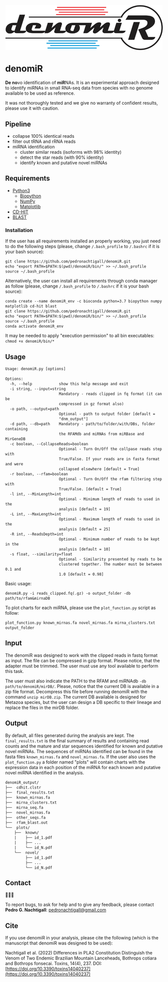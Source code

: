 ![denomiR_logo](denomiR_logo.png)


# denomiR
**De no**vo identification of **miR**NAs. It is an experimental approach designed to identify miRNAs in small RNA-seq data from species with no genome available to be used as reference.

It was not thoroughly tested and we give no warranty of confident results, please use it with caution.

## Pipeline

- collapse 100% identical reads
- filter out tRNA and rRNA reads
- miRNA identification
	- cluster similar reads (isoforms with 98% identity)
	- detect the star reads (with 90% identity)
	- identify known and putative novel miRNAs

## Requirements

- [Python3](https://www.python.org/)
    - [Biopython](https://biopython.org/wiki/Download)
    - [NumPy](https://numpy.org/)
    - [Matplotlib](https://matplotlib.org/2.0.2/index.html)
- [CD-HIT](http://weizhongli-lab.org/cd-hit/)
- [BLAST](https://ftp.ncbi.nlm.nih.gov/blast/executables/blast+/LATEST/)

### Installation

If the user has all requirements installed an properly working, you just need to do the following steps (please, change ```/.bash_profile``` to ```/.bashrc``` if it is your bash source):
```
git clone https://github.com/pedronachtigall/denomiR.git
echo "export PATH=$PATH:$(pwd)/denomiR/bin/" >> ~/.bash_profile
source ~/.bash_profile
```

Alternatively, the user can install all requirements through conda manager as follow (please, change ```/.bash_profile``` to ```/.bashrc``` if it is your bash source):
```
conda create --name denomiR_env -c bioconda python=3.7 biopython numpy matplotlib cd-hit blast
git clone https://github.com/pedronachtigall/denomiR.git
echo "export PATH=$PATH:$(pwd)/denomiR/bin/" >> ~/.bash_profile
source ~/.bash_profile
conda activate denomiR_env
```

It may be needed to apply "execution permission" to all bin executables: ```chmod +x denomiR/bin/*```

## Usage
```
Usage: denomiR.py [options]

Options:
  -h, --help            show this help message and exit
  -i string, --input=string
                        Mandatory - reads clipped in fq format (it can be
                        compressed in gz format also)
  -o path, --output=path
                        Optional - path to output folder [default =
                        "dnm_output"]
  -d path, --db=path    Mandatory - path/to/folder/with/DBs, folder containing
                        the RFAMdb and miRNAs from miRBase and MirGeneDB
  -c boolean, --CollapseReads=boolean
                        Optional - Turn On/Off the collpase reads step with
                        True/False. If your reads are in fasta format and were
                        collapsed elsewhere [default = True]
  -r boolean, --rfam=boolean
                        Optional - Turn On/Off the rfam filtering step with
                        True/False. [default = True]
  -l int, --MinLength=int
                        Optional - Minimum length of reads to used in the
                        analysis [default = 19]
  -L int, --MaxLength=int
                        Optional - Maximum length of reads to used in the
                        analysis [default = 25]
  -R int, --ReadsDepth=int
                        Optional - Minimum number of reads to be kept in the
                        analysis [default = 10]
  -s float, --similarity=float
                        Optional - Similarity presented by reads to be
                        clustered together. The number must be between 0.1 and
                        1.0 [default = 0.98]
```

Basic usage:
```
denomiR.py -i reads_clipped.fq(.gz) -o output_folder -db path/to/rfam&mirnaDB
```

To plot charts for each miRNA, please use the `plot_function.py` script as follow:
```
plot_function.py known_mirnas.fa novel_mirnas.fa mirna_clusters.txt output_folder
```

## Input

The denomiR was designed to work with the clipped reads in fastq format as input. The file can be compressed in gzip format.
Please notice, that the adapter must be trimmed. The user must use any tool available to perform this task.

The user must also indicate the PATH to the RFAM and miRNAdb `-db path/to/denomiR/mirDB/`.
Please, notice that the current DB is available in a zip file format. Decompress this file before running denomiR with the command ```unzip mirDB.zip```.
The current DB available is designed for Metazoa species, but the user can design a DB specific to their lineage and replace the files in the mirDB folder.

## Output
By default, all files generated during the analysis are kept. The `final_results.txt` is the final summary of results and containing read counts and the mature and star sequences identified for known and putative novel miRNAs. The sequences of miRNAs identified can be found in the fasta files `known_mirnas.fa` and `novel_mirnas.fa`. If the user also uses the `plot_function.py` a folder named "plots" will contain charts with the expression data in each position of the miRNA for each known and putative novel miRNA identified in the analysis.

```
denomiR_output/
├──  cdhit.clstr
├──  final_results.txt
├──  known_mirnas.fa
├──  mirna_clusters.txt
├──  mirna_seq.fa
├──  novel_mirnas.fa
├──  other_seqs.fa
├──  rfam_blast.out
└──  plots/
    ├──  known/
    |    ├── id_1.pdf
    |    ├── ...
    |    └── id_N.pdf
    └──  novel/
         ├── id_1.pdf
         ├── ...
         └── id_N.pdf
```

## Contact
:bug::sos::speech_balloon:

To report bugs, to ask for help and to give any feedback, please contact **Pedro G. Nachtigall**: pedronachtigall@gmail.com

## Cite

If you use denomiR in your analysis, please cite the following (which is the manuscript that denomiR was designed to be used):

Nachtigall et al. (2022) Differences in PLA2 Constitution Distinguish the Venom of Two Endemic Brazilian Mountain Lanceheads, Bothrops cotiara and Bothrops fonsecai. Toxins, 14(4), 237. DOI:[https://doi.org/10.3390/toxins14040237](https://doi.org/10.3390/toxins14040237)
